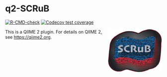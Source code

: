 # q2-SCRuB

 <!-- badges: start -->
  [![R-CMD-check](https://github.com/korem-lab/SCRuB/actions/workflows/check-standard.yaml/badge.svg)](https://github.com/korem-lab/SCRuB/actions/workflows/check-standard.yaml)
  [![Codecov test
coverage](https://codecov.io/gh/korem-lab/SCRuB/graph/badge.svg)](https://app.codecov.io/gh/korem-lab/SCRuB)
  <!-- badges: end -->

<img src='vignettes/SCRuB_logo.png' align="right" height="139" />

This is a QIIME 2 plugin. For details on QIIME 2, see https://qiime2.org.